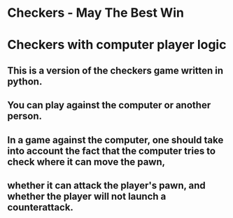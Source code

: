# Checkers - May The Best Win

# Checkers with computer player logic

## This is a version of the checkers game written in python.
## You can play against the computer or another person.

## In a game against the computer, one should take into account the fact that the computer tries to check where it can move the pawn, 
## whether it can attack the player's pawn, and whether the player will not launch a counterattack.
